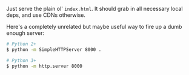 Just serve the plain ol' `index.html`. It should grab in all necessary local deps, and use CDNs otherwise.

Here's a completely unrelated but maybe useful way to fire up a dumb enough server:
```sh
# Python 2+
$ python -m SimpleHTTPServer 8000 .

# Python 3+
$ python -m http.server 8000
```
